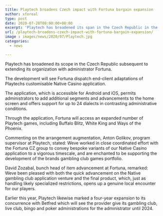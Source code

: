 ```yaml
---
title: Playtech broadens Czech impact with Fortuna bargain expansion
author: xforeal 
type: post
date: 2020-07-28T00:00:00+00:00
excerpt: 'Playtech has broadened its span in the Czech Republic in the wake of growing its association with administrator Fortuna '
url: /playtech-broadens-czech-impact-with-fortuna-bargain-expansion/
image : images/news/2020/07/Playtech.jpg
categories:
  - news

---
```

Playtech has broadened its scope in the Czech Republic subsequent to extending its organization with administrator Fortuna. 

The development will see Fortuna dispatch end-client adaptations of Playtechs customisable Native Casino application. 

The application, which is accessible for Android and iOS, permits administrators to add additional segments and advancements to the home screen and offers support for up to 24 dialects in contrasting administrative conditions. 

Through the application, Fortuna will access an expanded number of Playtech games, including Buffalo Blitz, White King and Ways of the Phoenix. 

Commenting on the arrangement augmentation, Anton Golikov, program supervisor at Playtech, stated: Weve worked in close coordinated effort with the Fortuna CZ group to convey bespoke variants of our Native Casino application to a vigorous timescale, and are enchanted to be supporting the development of the brands gambling club games portfolio. 

David Zozabal, bunch head of item advancement at Fortuna, remarked: Weve been pleased with both the quick advancement on the Native gambling club application venture and the final product, which, just as handling likely specialized restrictions, opens up a genuine local encounter for our players. 

Earlier this year, Playtech likewise marked a four-year expansion to its concurrence with Betfred which will see the provider give its gambling club, live club, bingo and poker administrations for the administrator until 2024.